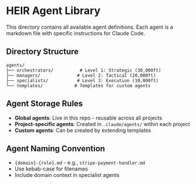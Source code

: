 # HEIR Agent Library

This directory contains all available agent definitions. Each agent is a markdown file with specific instructions for Claude Code.

## Directory Structure
```
agents/
├── orchestrators/          # Level 1: Strategic (30,000ft)
├── managers/              # Level 2: Tactical (20,000ft)  
├── specialists/           # Level 3: Execution (10,000ft)
└── templates/            # Templates for custom agents
```

## Agent Storage Rules
- **Global agents**: Live in this repo - reusable across all projects
- **Project-specific agents**: Created in `.claude/agents/` within each project
- **Custom agents**: Can be created by extending templates

## Agent Naming Convention
- `{domain}-{role}.md` - e.g., `stripe-payment-handler.md`
- Use kebab-case for filenames
- Include domain context in specialist agents